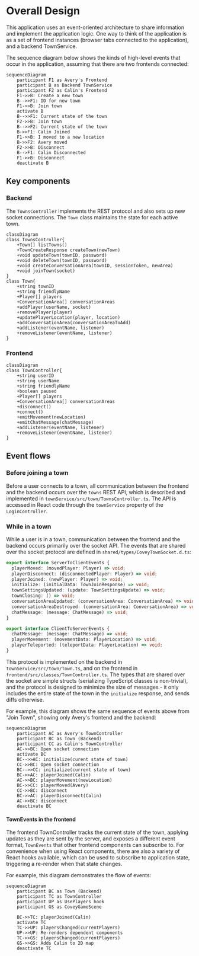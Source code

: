 # Overall Design

This application uses an event-oriented architecture to share information and implement the application logic. One way to think of the application is as a set of frontend instances (browser tabs connected to the application), and a backend TownService.

The sequence diagram below shows the kinds of high-level events that occur in the application, assuming that there are two frontends connected:

```mermaid
sequenceDiagram
    participant F1 as Avery's Frontend
    participant B as Backend TownService
    participant F2 as Calin's Frontend
    F1->>B: Create a new town
    B-->>F1: ID for new town
    F1->>B: Join town
    activate B
    B-->>F1: Current state of the town
    F2->>B: Join town
    B-->>F2: Current state of the town
    B->>F1: Calin Joined
    F1->>B: I moved to a new location
    B->>F2: Avery moved
    F2->>B: Disconnect
    B-->F1: Calin Disconnected
    F1->>B: Disconnect
    deactivate B
```

## Key components

### Backend

The `TownsController` implements the REST protocol and also sets up new socket connections. The `Town` class maintains the state for each active town.

```mermaid
classDiagram
class TownsController{
    +Town[] listTowns()
    +TownCreateResponse createTown(newTown)
    +void updateTown(townID, password)
    +void deleteTown(townID, password)
    +void createConversationArea(townID, sessionToken, newArea)
    +void joinTown(socket)
}
class Town{
    +string townID
    +string friendlyName
    +Player[] players
    +ConversationArea[] conversationAreas
    +addPlayer(userName, socket)
    +removePlayer(player)
    +updatePlayerLocation(player, location)
    +addConversationArea(conversationAreaToAdd)
    +addListener(eventName, listener)
    +removeListener(eventName, listener)
}

```

### Frontend

```mermaid
classDiagram
class TownController{
    +string userID
    +string userName
    +string friendlyName
    +boolean paused
    +Player[] players
    +ConversationArea[] conversationAreas
    +disconnect()
    +connect()
    +emitMovement(newLocation)
    +emitChatMessage(chatMessage)
    +addListener(eventName, listener)
    +removeListener(eventName, listener)
}
```

## Event flows

### Before joining a town

Before a user connects to a town, all communication between the frontend and the backend occurs over the `towns` REST API, which is described and implemented in `townService/src/town/TownsController.ts`. The API is accessed in React code through the `townService` property of the `LoginController`.

### While in a town

While a user is in a town, communication between the frontend and the backend occurs primarily over the socket API. The events that are shared over the socket protocol are defined in `shared/types/CoveyTownSocket.d.ts`:

```ts
export interface ServerToClientEvents {
  playerMoved: (movedPlayer: Player) => void;
  playerDisconnect: (disconnectedPlayer: Player) => void;
  playerJoined: (newPlayer: Player) => void;
  initialize: (initialData: TownJoinResponse) => void;
  townSettingsUpdated: (update: TownSettingsUpdate) => void;
  townClosing: () => void;
  conversationAreaUpdated: (conversationArea: ConversationArea) => void;
  conversationAreaDestroyed: (conversationArea: ConversationArea) => void;
  chatMessage: (message: ChatMessage) => void;
}

export interface ClientToServerEvents {
  chatMessage: (message: ChatMessage) => void;
  playerMovement: (movementData: PlayerLocation) => void;
  playerTeleported: (teleportData: PlayerLocation) => void;
}
```

This protocol is implemented on the backend in `townService/src/town/Town.ts`, and on the frontend in `frontend/src/classes/TownController.ts`. The types that are shared over the socket are simple structs (serializing TypeScript classes is non-trivial), and the protocol is designed to minimize the size of messages - it only includes the entire state of the town in the `initialize` response, and sends diffs otherwise.

For example, this diagram shows the same sequence of events above from "Join Town", showing only Avery's frontend and the backend:

```mermaid
sequenceDiagram
    participant AC as Avery's TownController
    participant BC as Town (Backend)
    participant CC as Calin's TownController
    AC->>BC: Open socket connection
    activate BC
    BC-->>AC: initialize(curent state of town)
    CC->>BC: Open socket connection
    BC-->>CC: initialize(current state of town)
    BC->>AC: playerJoined(Calin)
    AC->>BC: playerMovement(newLocation)
    BC->>CC: playerMoved(Avery)
    CC->>BC: disconnect
    BC->>AC: playerDisconnect(Calin)
    AC->>BC: disconnect
    deactivate BC
```

#### TownEvents in the frontend

The frontend TownController tracks the current state of the town, applying updates as they are sent by the server, and exposes a different event format, `TownEvents` that other frontend components can subscribe to. For convenience when using React components, there are also a variety of React hooks available, which can be used to subscribe to application state, triggering a re-render when that state changes.

For example, this diagram demonstrates the flow of events:

```mermaid
sequenceDiagram
    participant BC as Town (Backend)
    participant TC as TownController
    participant UP as UsePlayers hook
    participant GS as CoveyGameScene

    BC->>TC: playerJoined(Calin)
    activate TC
    TC->>UP: playersChanged(currentPlayers)
    UP->>UP: Re-renders dependent components
    TC->>GS: playersChanged(currentPlayers)
    GS->>GS: Adds Calin to 2D map
    deactivate TC
```
